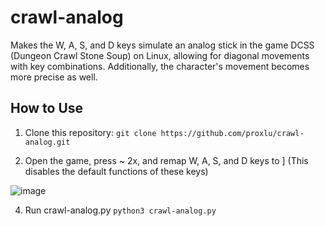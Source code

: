 # crawl-analog
Makes the W, A, S, and D keys simulate an analog stick in the game DCSS (Dungeon Crawl Stone Soup) on Linux, allowing for diagonal movements with key combinations. Additionally, the character's movement becomes more precise as well.

## How to Use

1. Clone this repository:
```git clone https://github.com/proxlu/crawl-analog.git```

2. Open the game, press ~ 2x, and remap W, A, S, and D keys to ] (This disables the default functions of these keys)

![image](https://github.com/user-attachments/assets/a2847492-0aee-4021-b3fc-111e0b9e6432)

4. Run crawl-analog.py
```python3 crawl-analog.py```
